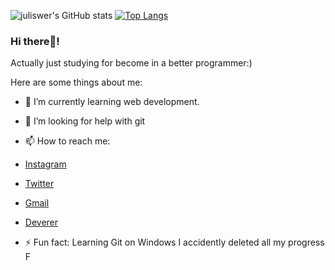 ![juliswer's GitHub stats](https://github-readme-stats.vercel.app/api?username=juliswer&show_icons=true&theme=calm)
[![Top Langs](https://github-readme-stats.vercel.app/api/top-langs/?username=juliswer&layout=compact&theme=calm)](https://github.com/anuraghazra/github-readme-stats)

### Hi there👋!

Actually just studying for become in a better programmer:)

Here are some things about me:

- 🌱 I’m currently learning web development.
- 🤔 I’m looking for help with git
- 📫 How to reach me:
- [Instagram](instagram.com/juliswer)
- [Twitter](twitter.com/juliswer1)
- [Gmail](julianswer36@gmail.com)
- [Deverer](deverer.com/developer/julianswer)
     
- ⚡ Fun fact: Learning Git on Windows I accidently deleted all my progress F
